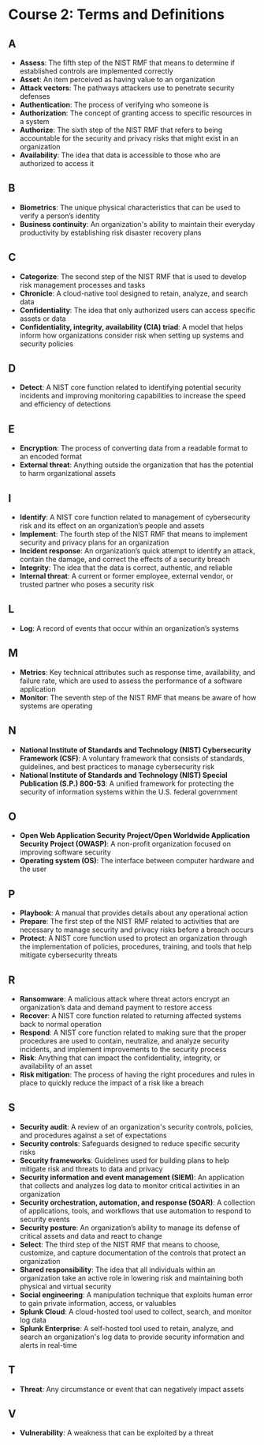 # Course 2: Terms and Definitions

## A
- **Assess**: The fifth step of the NIST RMF that means to determine if established controls are implemented correctly
- **Asset**: An item perceived as having value to an organization
- **Attack vectors**: The pathways attackers use to penetrate security defenses
- **Authentication**: The process of verifying who someone is
- **Authorization**: The concept of granting access to specific resources in a system
- **Authorize**: The sixth step of the NIST RMF that refers to being accountable for the security and privacy risks that might exist in an organization
- **Availability**: The idea that data is accessible to those who are authorized to access it

## B
- **Biometrics**: The unique physical characteristics that can be used to verify a person’s identity
- **Business continuity**: An organization's ability to maintain their everyday productivity by establishing risk disaster recovery plans

## C
- **Categorize**: The second step of the NIST RMF that is used to develop risk management processes and tasks
- **Chronicle**: A cloud-native tool designed to retain, analyze, and search data
- **Confidentiality**: The idea that only authorized users can access specific assets or data
- **Confidentiality, integrity, availability (CIA) triad**: A model that helps inform how organizations consider risk when setting up systems and security policies

## D
- **Detect**: A NIST core function related to identifying potential security incidents and improving monitoring capabilities to increase the speed and efficiency of detections

## E
- **Encryption**: The process of converting data from a readable format to an encoded format
- **External threat**: Anything outside the organization that has the potential to harm organizational assets

## I
- **Identify**: A NIST core function related to management of cybersecurity risk and its effect on an organization’s people and assets
- **Implement**: The fourth step of the NIST RMF that means to implement security and privacy plans for an organization
- **Incident response**: An organization’s quick attempt to identify an attack, contain the damage, and correct the effects of a security breach
- **Integrity**: The idea that the data is correct, authentic, and reliable
- **Internal threat**: A current or former employee, external vendor, or trusted partner who poses a security risk

## L
- **Log**: A record of events that occur within an organization’s systems

## M
- **Metrics**: Key technical attributes such as response time, availability, and failure rate, which are used to assess the performance of a software application
- **Monitor**: The seventh step of the NIST RMF that means be aware of how systems are operating
## N
- **National Institute of Standards and Technology (NIST) Cybersecurity Framework (CSF)**: A voluntary framework that consists of standards, guidelines, and best practices to manage cybersecurity risk
- **National Institute of Standards and Technology (NIST) Special Publication (S.P.) 800-53**: A unified framework for protecting the security of information systems within the U.S. federal government

## O
- **Open Web Application Security Project/Open Worldwide Application Security Project (OWASP)**: A non-profit organization focused on improving software security
- **Operating system (OS)**: The interface between computer hardware and the user

## P
- **Playbook**: A manual that provides details about any operational action
- **Prepare**: The first step of the NIST RMF related to activities that are necessary to manage security and privacy risks before a breach occurs
- **Protect**: A NIST core function used to protect an organization through the implementation of policies, procedures, training, and tools that help mitigate cybersecurity threats

## R
- **Ransomware**: A malicious attack where threat actors encrypt an organization’s data and demand payment to restore access
- **Recover**: A NIST core function related to returning affected systems back to normal operation
- **Respond**: A NIST core function related to making sure that the proper procedures are used to contain, neutralize, and analyze security incidents, and implement improvements to the security process
- **Risk**: Anything that can impact the confidentiality, integrity, or availability of an asset
- **Risk mitigation**: The process of having the right procedures and rules in place to quickly reduce the impact of a risk like a breach

## S
- **Security audit**: A review of an organization's security controls, policies, and procedures against a set of expectations
- **Security controls**: Safeguards designed to reduce specific security risks
- **Security frameworks**: Guidelines used for building plans to help mitigate risk and threats to data and privacy
- **Security information and event management (SIEM)**: An application that collects and analyzes log data to monitor critical activities in an organization
- **Security orchestration, automation, and response (SOAR)**: A collection of applications, tools, and workflows that use automation to respond to security events
- **Security posture**: An organization’s ability to manage its defense of critical assets and data and react to change
- **Select**: The third step of the NIST RMF that means to choose, customize, and capture documentation of the controls that protect an organization
- **Shared responsibility**: The idea that all individuals within an organization take an active role in lowering risk and maintaining both physical and virtual security
- **Social engineering**: A manipulation technique that exploits human error to gain private information, access, or valuables
- **Splunk Cloud**: A cloud-hosted tool used to collect, search, and monitor log data
- **Splunk Enterprise**: A self-hosted tool used to retain, analyze, and search an organization's log data to provide security information and alerts in real-time

## T
- **Threat**: Any circumstance or event that can negatively impact assets

## V
- **Vulnerability**: A weakness that can be exploited by a threat
